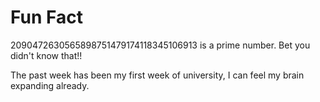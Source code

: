 # Fun Fact

2090472630565898751479174118345106913 is a prime number. Bet you didn't know that!!

The past week has been my first week of university, I can feel my brain expanding already.
